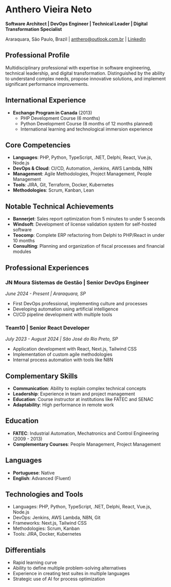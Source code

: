 # Anthero Vieira Neto

**Software Architect | DevOps Engineer | Technical Leader | Digital Transformation Specialist**

Araraquara, São Paulo, Brazil | anthero@outlook.com.br | [LinkedIn](https://www.linkedin.com/in/anthero-vieira-neto-aa7a6b8a)

## Professional Profile
Multidisciplinary professional with expertise in software engineering, technical leadership, and digital transformation. Distinguished by the ability to understand complex needs, propose innovative solutions, and implement significant performance improvements.

## International Experience
- **Exchange Program in Canada** (2013)
  - PHP Development Course (6 months)
  - Python Development Course (8 months of 12 months planned)
  - International learning and technological immersion experience

## Core Competencies
- **Languages**: PHP, Python, TypeScript, .NET, Delphi, React, Vue.js, Node.js
- **DevOps & Cloud**: CI/CD, Automation, Jenkins, AWS Lambda, N8N
- **Management**: Agile Methodologies, Project Management, People Management
- **Tools**: JIRA, Git, Terraform, Docker, Kubernetes
- **Methodologies**: Scrum, Kanban, Lean

## Notable Technical Achievements
- **Bannerjet**: Sales report optimization from 5 minutes to under 5 seconds
- **Windsoft**: Development of license validation system for self-hosted software
- **Teocomp**: Complete ERP refactoring from Delphi to PHP/React in under 10 months
- **Consulting**: Planning and organization of fiscal processes and financial modules

## Professional Experiences

### JN Moura Sistemas de Gestão | Senior DevOps Engineer
*June 2024 - Present | Araraquara, SP*
- First DevOps professional, implementing culture and processes
- Developing automation using artificial intelligence
- CI/CD pipeline development with multiple tools

### Team10 | Senior React Developer
*July 2023 - August 2024 | São José do Rio Preto, SP*
- Application development with React, Next.js, Tailwind CSS
- Implementation of custom agile methodologies
- Internal process automation with tools like N8N

## Complementary Skills
- **Communication**: Ability to explain complex technical concepts
- **Leadership**: Experience in team and project management
- **Education**: Course instructor at institutions like FATEC and SENAC
- **Adaptability**: High performance in remote work

## Education
- **FATEC**: Industrial Automation, Mechatronics and Control Engineering (2009 - 2013)
- **Complementary Courses**: People Management, Project Management

## Languages
- **Portuguese**: Native
- **English**: Advanced (Fluent)

## Technologies and Tools
- Languages: PHP, Python, TypeScript, .NET, Delphi, React, Vue.js, Node.js
- DevOps: Jenkins, AWS Lambda, N8N, Git
- Frameworks: Next.js, Tailwind CSS
- Methodologies: Scrum, Kanban
- Tools: JIRA, Docker, Kubernetes

## Differentials
- Rapid learning curve
- Ability to define multiple problem-solving alternatives
- Experience in creating test suites in multiple languages
- Strategic use of AI for process optimization